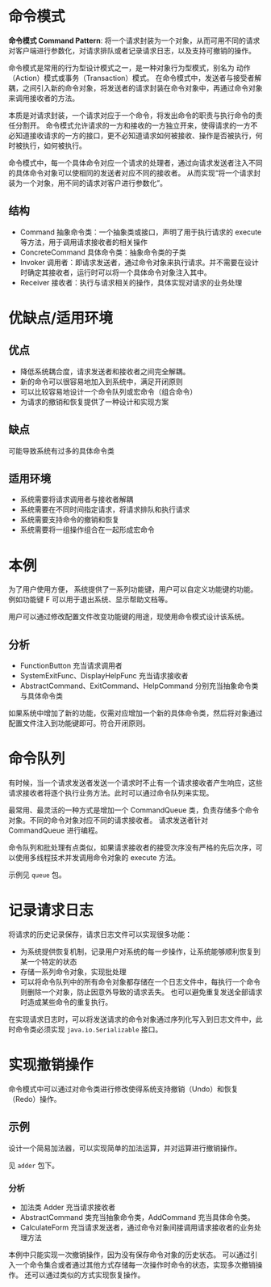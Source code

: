 # 命令模式

**命令模式 Command Pattern**: 将一个请求封装为一个对象，从而可用不同的请求对客户端进行参数化，对请求排队或者记录请求日志，以及支持可撤销的操作。

命令模式是常用的行为型设计模式之一，是一种对象行为型模式，别名为 动作（Action）模式或事务（Transaction）模式。
在命令模式中，发送者与接受者解耦，之间引入新的命令对象，将发送者的请求封装在命令对象中，再通过命令对象来调用接收者的方法。

本质是对请求封装，一个请求对应于一个命令，将发出命令的职责与执行命令的责任分割开。
命令模式允许请求的一方和接收的一方独立开来，使得请求的一方不必知道接收请求的一方的接口，更不必知道请求如何被接收、操作是否被执行，何时被执行，如何被执行。

命令模式中，每一个具体命令对应一个请求的处理者，通过向请求发送者注入不同的具体命令对象可以使相同的发送者对应不同的接收者。
从而实现“将一个请求封装为一个对象，用不同的请求对客户进行参数化”。

## 结构

- Command 抽象命令类：一个抽象类或接口，声明了用于执行请求的 execute 等方法，用于调用请求接收者的相关操作
- ConcreteCommand 具体命令类：抽象命令类的子类
- Invoker 调用者：即请求发送者，通过命令对象来执行请求。并不需要在设计时确定其接收者，运行时可以将一个具体命令对象注入其中。
- Receiver 接收者：执行与请求相关的操作，具体实现对请求的业务处理

# 优缺点/适用环境

## 优点

- 降低系统耦合度，请求发送者和接收者之间完全解耦。
- 新的命令可以很容易地加入到系统中，满足开闭原则
- 可以比较容易地设计一个命令队列或宏命令（组合命令）
- 为请求的撤销和恢复提供了一种设计和实现方案

## 缺点

可能导致系统有过多的具体命令类

## 适用环境

- 系统需要将请求调用者与接收者解耦
- 系统需要在不同时间指定请求，将请求排队和执行请求
- 系统需要支持命令的撤销和恢复
- 系统需要将一组操作组合在一起形成宏命令

# 本例

为了用户使用方便， 系统提供了一系列功能键，用户可以自定义功能键的功能。
例如功能键 F 可以用于退出系统、显示帮助文档等。

用户可以通过修改配置文件改变功能键的用途，现使用命令模式设计该系统。

## 分析

- FunctionButton 充当请求调用者
- SystemExitFunc、DisplayHelpFunc 充当请求接收者
- AbstractCommand、ExitCommand、HelpCommand 分别充当抽象命令类与具体命令类

如果系统中增加了新的功能，仅需对应增加一个新的具体命令类，然后将对象通过配置文件注入到功能键即可。符合开闭原则。

# 命令队列

有时候，当一个请求发送者发送一个请求时不止有一个请求接收者产生响应，这些请求接收者将逐个执行业务方法。此时可以通过命令队列来实现。

最常用、最灵活的一种方式是增加一个 CommandQueue 类，负责存储多个命令对象。不同的命令对象对应不同的请求接收者。
请求发送者针对 CommandQueue 进行编程。

命令队列和批处理有点类似，如果请求接收者的接受次序没有严格的先后次序，可以使用多线程技术并发调用命令对象的 execute 方法。

示例见 `queue` 包。

# 记录请求日志

将请求的历史记录保存，请求日志文件可以实现很多功能：

- 为系统提供恢复机制，记录用户对系统的每一步操作，让系统能够顺利恢复到某一个特定的状态
- 存储一系列命令对象，实现批处理
- 可以将命令队列中的所有命令对象都存储在一个日志文件中，每执行一个命令则删除一个对象，防止因意外导致的请求丢失。
  也可以避免重复发送全部请求时造成某些命令的重复执行。

在实现请求日志时，可以将发送请求的命令对象通过序列化写入到日志文件中，此时命令类必须实现 `java.io.Serializable` 接口。

# 实现撤销操作

命令模式中可以通过对命令类进行修改使得系统支持撤销（Undo）和恢复（Redo）操作。

## 示例

设计一个简易加法器，可以实现简单的加法运算，并对运算进行撤销操作。

见 `adder` 包下。

### 分析

- 加法类 Adder 充当请求接收者
- AbstractCommand 类充当抽象命令类，AddCommand 充当具体命令类。
- CalculateForm 充当请求发送者，通过命令对象间接调用请求接收者的业务处理方法

本例中只能实现一次撤销操作，因为没有保存命令对象的历史状态。
可以通过引入一个命令集合或者通过其他方式存储每一次操作时命令的状态，实现多次撤销操作。
还可以通过类似的方式实现恢复操作。
